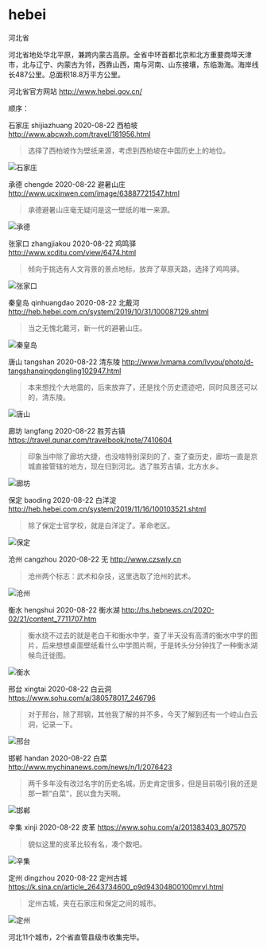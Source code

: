# hebei

河北省

河北省地处华北平原，兼跨内蒙古高原。全省中环首都北京和北方重要商埠天津市，北与辽宁、内蒙古为邻，西靠山西，南与河南、山东接壤，东临渤海。海岸线长487公里。总面积18.8万平方公里。

河北省官方网站 http://www.hebei.gov.cn/

顺序：

石家庄 shijiazhuang 2020-08-22 西柏坡 http://www.abcwxh.com/travel/181956.html

> 选择了西柏坡作为壁纸来源，考虑到西柏坡在中国历史上的地位。

![石家庄](shijiazhuang.jpeg)

承德 chengde 2020-08-22 避暑山庄 http://www.ucxinwen.com/image/63887721547.html

> 承德避暑山庄毫无疑问是这一壁纸的唯一来源。

![承德](chengde.jpg)

张家口 zhangjiakou 2020-08-22 鸡鸣驿 http://www.xcditu.com/view/6474.html

> 倾向于挑选有人文背景的景点地标，放弃了草原天路，选择了鸡鸣驿。

![张家口](zhangjiakou.jpg)

秦皇岛 qinhuangdao 2020-08-22 北戴河 http://heb.hebei.com.cn/system/2019/10/31/100087129.shtml

> 当之无愧北戴河，新一代的避暑山庄。

![秦皇岛](qinhuangdao.jpg)

唐山 tangshan 2020-08-22 清东陵 http://www.lvmama.com/lvyou/photo/d-tangshanqingdongling102947.html

> 本来想找个大地震的，后来放弃了，还是找个历史遗迹吧，同时风景还可以的，清东陵。

![唐山](tangshan.jpg)

廊坊 langfang 2020-08-22 胜芳古镇 https://travel.qunar.com/travelbook/note/7410604

> 印象当中除了廊坊大捷，也没啥特别深刻的了，查了查历史，廊坊一直是京城直接管辖的地方，现在归到河北。选了胜芳古镇，北方水乡。

![廊坊](langfang.jpg)

保定 baoding 2020-08-22 白洋淀 http://heb.hebei.com.cn/system/2019/11/16/100103521.shtml

> 除了保定士官学校，就是白洋淀了。革命老区。

![保定](baoding.jpg)

沧州 cangzhou 2020-08-22 无 http://www.czswly.cn

> 沧州两个标志：武术和杂技，这里选取了沧州的武术。

![沧州](cangzhou.jpg)

衡水 hengshui 2020-08-22 衡水湖 http://hs.hebnews.cn/2020-02/21/content_7711707.htm

> 衡水绕不过去的就是老白干和衡水中学，查了半天没有高清的衡水中学的图片，后来想想桌面壁纸看什么中学图片啊，于是转头分分钟找了一种衡水湖候鸟迁徙图。

![衡水](hengshui.jpg)

邢台 xingtai 2020-08-22 白云洞 https://www.sohu.com/a/380578017_246796

> 对于邢台，除了邢钢，其他我了解的并不多，今天了解到还有一个崆山白云洞，记录一下。

![邢台](xingtai.jpeg)

邯郸 handan 2020-08-22 白菜  http://www.mychinanews.com/news/n/1/2076423

> 两千多年没有改过名字的历史名城，历史肯定很多，但是目前吸引我的还是那一颗“白菜”，民以食为天啊。

![邯郸](handan.jpg)

辛集 xinji 2020-08-22 皮革 https://www.sohu.com/a/201383403_807570

> 貌似这里的皮革比较有名，凑个数吧。

![辛集](xinji.jpeg)

定州 dingzhou 2020-08-22 定州古城 https://k.sina.cn/article_2643734600_p9d94304800100mrvl.html

> 定州古城，夹在石家庄和保定之间的城市。

![定州](dingzhou.jpg)

河北11个城市，2个省直管县级市收集完毕。
